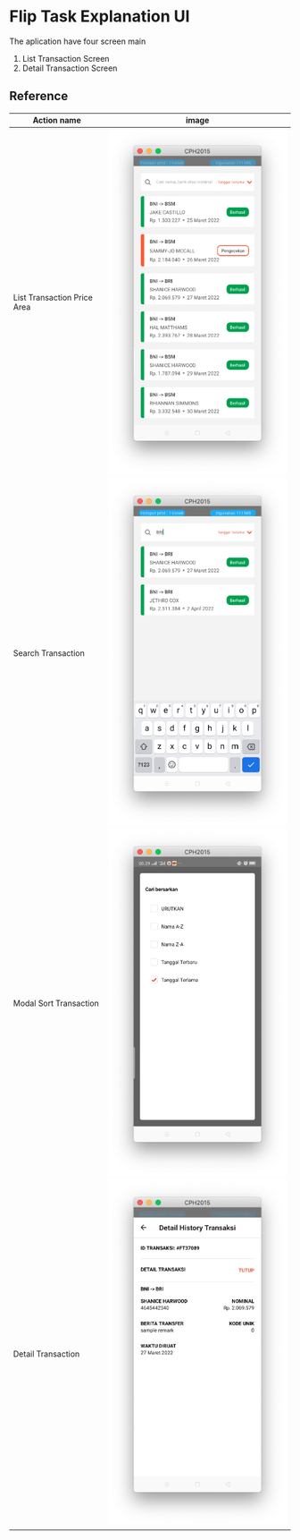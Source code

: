 # Flip Task Explanation UI

The aplication have four screen main
1. List Transaction Screen
2. Detail Transaction Screen

## Reference
| Action name             | image                               |
| ----------------------- | ----------------------------------- |
| List Transaction Price Area | ![import icon](./image/ListAllTransaction.png) |
| Search Transaction | ![import icon](./image/ListFilterTransaction.png) |
| Modal Sort Transaction | ![import icon](./image/ListSortTransaction.png) |
| Detail Transaction | ![import icon](./image/DetailTransaction.png) |


